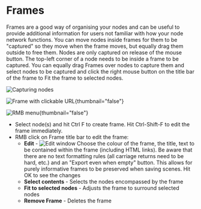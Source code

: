 # Frames

Frames are a good way of organising your nodes and can be useful to provide additional information for users not familiar with how your node network functions. You can move nodes inside frames for them to be "captured" so they move when the frame moves, but equally drag them outside to free them. Nodes are only captured on release of the mouse button. The top-left corner of a node needs to be inside a frame to be captured. You can equally drag Frames over nodes to capture them and select nodes to be captured and click the right mouse button on the title bar of the frame to Fit the frame to selected nodes. 

![Capturing nodes](Frames-capture.gif)

![Frame with clickable URL](Frames.png){thumbnail="false"}

![RMB menu](Frames-menu.png){thumbnail="false"}


* Select node(s) and hit Ctrl F to create frame. Hit Ctrl-Shift-F to edit the frame immediately.
* RMB click on Frame title bar to edit the frame:
  * **Edit** - ![Edit window](Frames-Edit.png)
  Choose the colour of the frame, the title, text to be contained within the frame (including HTML links). Be aware that there are no text formatting rules (all carriage returns need to be hard, etc.) and an "Export even when empty" button. This allows for purely informative frames to be preserved when saving scenes. Hit OK to see the changes
  * **Select contents** - Selects the nodes encompassed by the frame
  * **Fit to selected nodes** - Adjusts the frame to surround selected nodes
  * **Remove Frame** - Deletes the frame
